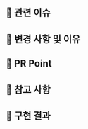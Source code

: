 ## 🍎 관련 이슈
<!-- 관련있는 이슈 번호(#000)을 적어주세요.
  해당 pull request merge와 함께 이슈를 닫으려면 
  closed #Issue_number를 적어주세요 -->
  

## 🍎 변경 사항 및 이유
<!-- 변경한 내용과 그 이유를 적어주세요. -->


## 🍎 PR Point
<!-- 리뷰어 분들이 집중적으로 보셨으면 하는 내용을 적어주세요 -->


## 🍎 참고 사항
<!-- 참고할 사항이 있다면 적어주세요. -->


## 🍎 구현 결과
<!-- 구현 영상이나 사진이 있다며 적어주세요. -->
